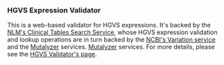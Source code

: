 
### HGVS Expression Validator
This is a web-based validator for HGVS expressions. It's backed by the 
[NLM's Clinical Tables Search Service](https://clinicaltables.nlm.nih.gov/), whose HGVS expression validation
and lookup operations are in turn backed by 
the [NCBI's Variation service](https://www.ncbi.nlm.nih.gov/variation/services/) 
and the [Mutalyzer](https://mutalyzer.nl/webservices) services.
[Mutalyzer](https://mutalyzer.nl/webservices) services. For more details, please see the
[HGVS Validator's page](https://lhcforms.nlm.nih.gov/fhir/hgvs-validator/index.html).

